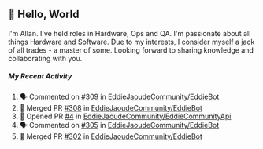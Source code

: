 ## :wave: Hello, World

I'm Allan. I've held roles in Hardware, Ops and QA. I'm passionate about all things Hardware and Software. Due to my interests, I consider myself a jack of all trades - a master of some. Looking forward to sharing knowledge and collaborating with you.

##### My Recent Activity
<!--START_SECTION:activity-->
1. 🗣 Commented on [#309](https://github.com/EddieJaoudeCommunity/EddieBot/issues/309) in [EddieJaoudeCommunity/EddieBot](https://github.com/EddieJaoudeCommunity/EddieBot)
2. 🎉 Merged PR [#308](https://github.com/EddieJaoudeCommunity/EddieBot/pull/308) in [EddieJaoudeCommunity/EddieBot](https://github.com/EddieJaoudeCommunity/EddieBot)
3. 💪 Opened PR [#4](https://github.com/EddieJaoudeCommunity/EddieCommunityApi/pull/4) in [EddieJaoudeCommunity/EddieCommunityApi](https://github.com/EddieJaoudeCommunity/EddieCommunityApi)
4. 🗣 Commented on [#305](https://github.com/EddieJaoudeCommunity/EddieBot/issues/305) in [EddieJaoudeCommunity/EddieBot](https://github.com/EddieJaoudeCommunity/EddieBot)
5. 🎉 Merged PR [#302](https://github.com/EddieJaoudeCommunity/EddieBot/pull/302) in [EddieJaoudeCommunity/EddieBot](https://github.com/EddieJaoudeCommunity/EddieBot)
<!--END_SECTION:activity-->

<!--
**AllanRegush/AllanRegush** is a ✨ _special_ ✨ repository because its `README.md` (this file) appears on your GitHub profile.

Here are some ideas to get you started:

- 🔭 I’m currently working on ...
- 🌱 I’m currently learning ...
- 👯 I’m looking to collaborate on ...
- 🤔 I’m looking for help with ...
- 💬 Ask me about ...
- 📫 How to reach me: ...
- 😄 Pronouns: ...
- ⚡ Fun fact: ...
-->
